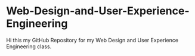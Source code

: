 # Web-Design-and-User-Experience-Engineering

Hi this my GitHub Repository for my Web Design and User Experience Engineering class.
